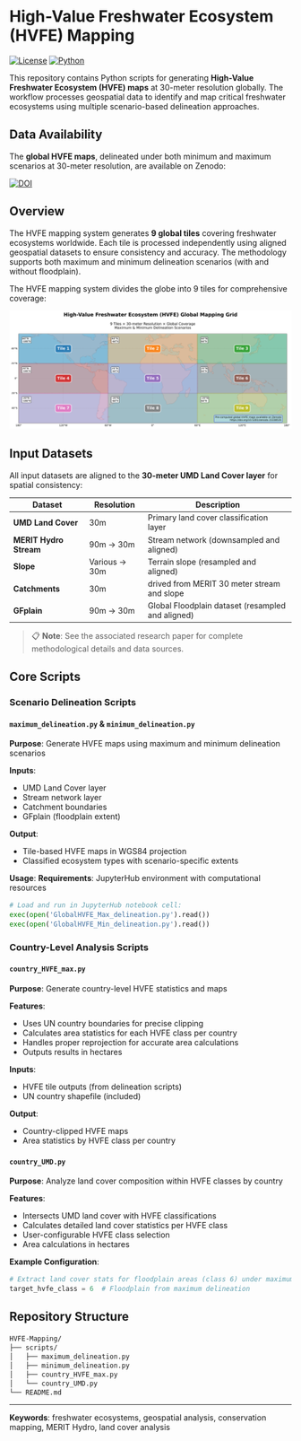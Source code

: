 # High-Value Freshwater Ecosystem (HVFE) Mapping

[![License](https://img.shields.io/badge/license-MIT-blue.svg)](LICENSE)
[![Python](https://img.shields.io/badge/python-3.7+-blue.svg)](https://www.python.org/downloads/)

This repository contains Python scripts for generating **High-Value Freshwater Ecosystem (HVFE) maps** at 30-meter resolution globally. The workflow processes geospatial data to identify and map critical freshwater ecosystems using multiple scenario-based delineation approaches.

## Data Availability

The **global HVFE maps**, delineated under both minimum and maximum scenarios at 30-meter resolution, are available on Zenodo: 

[![DOI](https://zenodo.org/badge/DOI/10.5281/zenodo.15338535.svg)](https://doi.org/10.5281/zenodo.15338535)

## Overview

The HVFE mapping system generates **9 global tiles** covering freshwater ecosystems worldwide. Each tile is processed independently using aligned geospatial datasets to ensure consistency and accuracy. The methodology supports both maximum and minimum delineation scenarios (with and without floodplain).

The HVFE mapping system divides the globe into 9 tiles for comprehensive coverage:

![HVFE Global Tiles Overview](hvfe_global_tiles_overview.svg)

## Input Datasets

All input datasets are aligned to the **30-meter UMD Land Cover layer** for spatial consistency:

| Dataset | Resolution | Description |
|---------|------------|-------------|
| **UMD Land Cover** | 30m | Primary land cover classification layer |
| **MERIT Hydro Stream** | 90m → 30m | Stream network (downsampled and aligned) |
| **Slope** | Various → 30m | Terrain slope (resampled and aligned) |
| **Catchments** | 30m | drived from MERIT 30 meter stream and slope  |
| **GFplain** | 90m → 30m | Global Floodplain dataset (resampled and aligned) |

> 📋 **Note**: See the associated research paper for complete methodological details and data sources.

## Core Scripts

### Scenario Delineation Scripts

#### `maximum_delineation.py` & `minimum_delineation.py`
**Purpose**: Generate HVFE maps using maximum and minimum delineation scenarios

**Inputs**:
- UMD Land Cover layer
- Stream network layer
- Catchment boundaries
- GFplain (floodplain extent)

**Output**: 
- Tile-based HVFE maps in WGS84 projection
- Classified ecosystem types with scenario-specific extents

**Usage**:
**Requirements**: JupyterHub environment with computational resources

```python
# Load and run in JupyterHub notebook cell:
exec(open('GlobalHVFE_Max_delineation.py').read())
exec(open('GlobalHVFE_Min_delineation.py').read())
```

### Country-Level Analysis Scripts

#### `country_HVFE_max.py`
**Purpose**: Generate country-level HVFE statistics and maps

**Features**:
- Uses UN country boundaries for precise clipping
- Calculates area statistics for each HVFE class per country
- Handles proper reprojection for accurate area calculations
- Outputs results in hectares

**Inputs**:
- HVFE tile outputs (from delineation scripts)
- UN country shapefile (included)

**Output**:
- Country-clipped HVFE maps
- Area statistics by HVFE class per country

#### `country_UMD.py`
**Purpose**: Analyze land cover composition within HVFE classes by country

**Features**:
- Intersects UMD land cover with HVFE classifications
- Calculates detailed land cover statistics per HVFE class
- User-configurable HVFE class selection
- Area calculations in hectares

**Example Configuration**:
```python
# Extract land cover stats for floodplain areas (class 6) under maximum scenario
target_hvfe_class = 6  # Floodplain from maximum delineation
```

## Repository Structure

```
HVFE-Mapping/
├── scripts/
│   ├── maximum_delineation.py
│   ├── minimum_delineation.py
│   ├── country_HVFE_max.py
│   └── country_UMD.py
└── README.md
```


---

**Keywords**: freshwater ecosystems, geospatial analysis, conservation mapping, MERIT Hydro, land cover analysis

